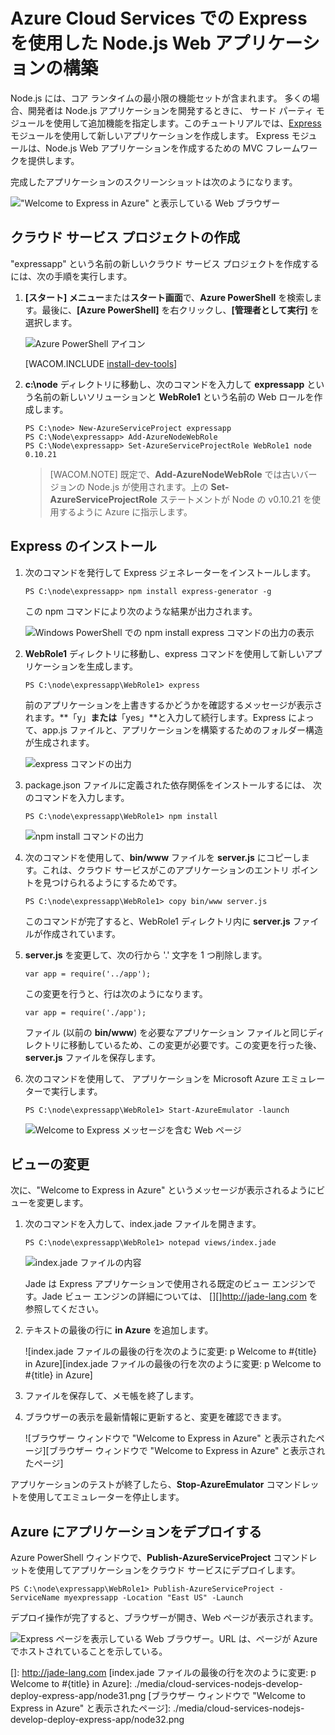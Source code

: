 <properties urlDisplayName="Web App with Express" pageTitle="Express を使用した Web アプリケーション (Node.js) - Azure チュートリアル" metaKeywords="Azure Node.js hello world tutorial, Azure Node.js hello world, Azure Node.js Getting Started tutorial, Azure Node.js tutorial, Azure Node.js Express tutorial" description="クラウド サービスのチュートリアルを基に、Express モジュールの使用方法を示すチュートリアル。" metaCanonical="" services="cloud-services" documentationCenter="nodejs" title="Azure Cloud Services での Express を使用した Node.js Web アプリケーションの構築" authors="larryfr" solutions="" manager="wpickett" editor="" />

<tags ms.service="cloud-services" ms.workload="tbd" ms.tgt_pltfrm="na" ms.devlang="nodejs" ms.topic="article" ms.date="09/17/2014" ms.author="wpickett" />

# Azure Cloud Services での Express を使用した Node.js Web アプリケーションの構築

Node.js には、コア ランタイムの最小限の機能セットが含まれます。
多くの場合、開発者は Node.js アプリケーションを開発するときに、
サード パーティ モジュールを使用して追加機能を指定します。このチュートリアルでは、[Express][Express] モジュールを使用して新しいアプリケーションを作成します。
Express モジュールは、Node.js Web アプリケーションを作成するための MVC フレームワークを提供します。

完成したアプリケーションのスクリーンショットは次のようになります。

!["Welcome to Express in Azure" と表示している Web ブラウザー]["Welcome to Express in Azure" と表示している Web ブラウザー]

## クラウド サービス プロジェクトの作成

"expressapp" という名前の新しいクラウド サービス プロジェクトを作成するには、次の手順を実行します。

1.  **[スタート] メニュー**または**スタート画面**で、**Azure PowerShell** を検索します。最後に、**[Azure PowerShell]** を右クリックし、**[管理者として実行]** を選択します。

    ![Azure PowerShell アイコン][Azure PowerShell アイコン]

    [WACOM.INCLUDE [install-dev-tools](../includes/install-dev-tools.md)]

2.  **c:\\node** ディレクトリに移動し、次のコマンドを入力して **expressapp** という名前の新しいソリューションと **WebRole1** という名前の Web ロールを作成します。

        PS C:\node> New-AzureServiceProject expressapp
        PS C:\Node\expressapp> Add-AzureNodeWebRole
        PS C:\Node\expressapp> Set-AzureServiceProjectRole WebRole1 node 0.10.21

    > [WACOM.NOTE] 既定で、**Add-AzureNodeWebRole** では古いバージョンの Node.js が使用されます。上の **Set-AzureServiceProjectRole** ステートメントが Node の v0.10.21 を使用するように Azure に指示します。

## Express のインストール

1.  次のコマンドを発行して Express ジェネレーターをインストールします。

        PS C:\node\expressapp> npm install express-generator -g

    この npm コマンドにより次のような結果が出力されます。

    ![Windows PowerShell での npm install express コマンドの出力の表示][Windows PowerShell での npm install express コマンドの出力の表示]

2.  **WebRole1** ディレクトリに移動し、express コマンドを使用して新しいアプリケーションを生成します。

        PS C:\node\expressapp\WebRole1> express

    前のアプリケーションを上書きするかどうかを確認するメッセージが表示されます。**「y」**または**「yes」**と入力して続行します。Express によって、app.js ファイルと、アプリケーションを構築するためのフォルダー構造が生成されます。

    ![express コマンドの出力][express コマンドの出力]

3.  package.json ファイルに定義された依存関係をインストールするには、
    次のコマンドを入力します。

        PS C:\node\expressapp\WebRole1> npm install

    ![npm install コマンドの出力][npm install コマンドの出力]

4.  次のコマンドを使用して、**bin/www** ファイルを **server.js** にコピーします。これは、クラウド サービスがこのアプリケーションのエントリ ポイントを見つけられるようにするためです。

        PS C:\node\expressapp\WebRole1> copy bin/www server.js

    このコマンドが完了すると、WebRole1 ディレクトリ内に **server.js** ファイルが作成されています。

5.  **server.js** を変更して、次の行から '.' 文字を 1 つ削除します。

        var app = require('../app');

    この変更を行うと、行は次のようになります。

        var app = require('./app');

    ファイル (以前の **bin/www**) を必要なアプリケーション ファイルと同じディレクトリに移動しているため、この変更が必要です。この変更を行った後、**server.js** ファイルを保存します。

6.  次のコマンドを使用して、
    アプリケーションを Microsoft Azure エミュレーターで実行します。

        PS C:\node\expressapp\WebRole1> Start-AzureEmulator -launch

    ![Welcome to Express メッセージを含む Web ページ][Welcome to Express メッセージを含む Web ページ]

## ビューの変更

次に、"Welcome to Express in Azure"
というメッセージが表示されるようにビューを変更します。

1.  次のコマンドを入力して、index.jade ファイルを開きます。

        PS C:\node\expressapp\WebRole1> notepad views/index.jade

    ![index.jade ファイルの内容][index.jade ファイルの内容]

    Jade は Express アプリケーションで使用される既定のビュー エンジンです。Jade ビュー エンジンの詳細については、
    [][]<http://jade-lang.com></a> を参照してください。

2.  テキストの最後の行に **in Azure** を追加します。

    ![index.jade ファイルの最後の行を次のように変更: p Welcome to \#{title} in Azure][index.jade ファイルの最後の行を次のように変更: p Welcome to \#{title} in Azure]

3.  ファイルを保存して、メモ帳を終了します。

4.  ブラウザーの表示を最新情報に更新すると、変更を確認できます。

    ![ブラウザー ウィンドウで "Welcome to Express in Azure" と表示されたページ][ブラウザー ウィンドウで "Welcome to Express in Azure" と表示されたページ]

アプリケーションのテストが終了したら、**Stop-AzureEmulator** コマンドレットを使用してエミュレーターを停止します。

## Azure にアプリケーションをデプロイする

Azure PowerShell ウィンドウで、**Publish-AzureServiceProject** コマンドレットを使用してアプリケーションをクラウド サービスにデプロイします。

    PS C:\node\expressapp\WebRole1> Publish-AzureServiceProject -ServiceName myexpressapp -Location "East US" -Launch

デプロイ操作が完了すると、ブラウザーが開き、Web ページが表示されます。

![Express ページを表示している Web ブラウザー。URL は、ページが Azure でホストされていることを示している。]["Welcome to Express in Azure" と表示している Web ブラウザー]

  [Express]: http://expressjs.com/
  ["Welcome to Express in Azure" と表示している Web ブラウザー]: ./media/cloud-services-nodejs-develop-deploy-express-app/node36.png
  [Azure PowerShell アイコン]: ./media/cloud-services-nodejs-develop-deploy-express-app/azure-powershell-start.png
  [Windows PowerShell での npm install express コマンドの出力の表示]: ./media/cloud-services-nodejs-develop-deploy-express-app/express-g.png
  [express コマンドの出力]: ./media/cloud-services-nodejs-develop-deploy-express-app/node23.png
  [npm install コマンドの出力]: ./media/cloud-services-nodejs-develop-deploy-express-app/node26.png
  [Welcome to Express メッセージを含む Web ページ]: ./media/cloud-services-nodejs-develop-deploy-express-app/node28.png
  [index.jade ファイルの内容]: ./media/cloud-services-nodejs-develop-deploy-express-app/getting-started-19.png
  []: http://jade-lang.com
  [index.jade ファイルの最後の行を次のように変更: p Welcome to \#{title} in Azure]: ./media/cloud-services-nodejs-develop-deploy-express-app/node31.png
  [ブラウザー ウィンドウで "Welcome to Express in Azure" と表示されたページ]: ./media/cloud-services-nodejs-develop-deploy-express-app/node32.png
